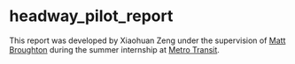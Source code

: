 # headway_pilot_report

This report was developed by Xiaohuan Zeng under the supervision of [Matt Broughton](https://www.linkedin.com/in/matt-broughton-8207392a/) during the summer internship at [Metro Transit](https://www.metrotransit.org/home).
